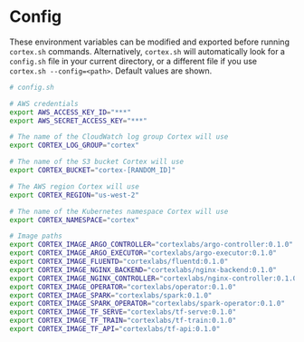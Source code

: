# Config

These environment variables can be modified and exported before running `cortex.sh` commands. Alternatively, `cortex.sh` will automatically look for a `config.sh` file in your current directory, or a different file if you use `cortex.sh --config=<path>`. Default values are shown.

[comment]: <> (CORTEX_VERSION_MINOR)

```bash
# config.sh

# AWS credentials
export AWS_ACCESS_KEY_ID="***"
export AWS_SECRET_ACCESS_KEY="***"

# The name of the CloudWatch log group Cortex will use
export CORTEX_LOG_GROUP="cortex"

# The name of the S3 bucket Cortex will use
export CORTEX_BUCKET="cortex-[RANDOM_ID]"

# The AWS region Cortex will use
export CORTEX_REGION="us-west-2"

# The name of the Kubernetes namespace Cortex will use
export CORTEX_NAMESPACE="cortex"

# Image paths
export CORTEX_IMAGE_ARGO_CONTROLLER="cortexlabs/argo-controller:0.1.0"
export CORTEX_IMAGE_ARGO_EXECUTOR="cortexlabs/argo-executor:0.1.0"
export CORTEX_IMAGE_FLUENTD="cortexlabs/fluentd:0.1.0"
export CORTEX_IMAGE_NGINX_BACKEND="cortexlabs/nginx-backend:0.1.0"
export CORTEX_IMAGE_NGINX_CONTROLLER="cortexlabs/nginx-controller:0.1.0"
export CORTEX_IMAGE_OPERATOR="cortexlabs/operator:0.1.0"
export CORTEX_IMAGE_SPARK="cortexlabs/spark:0.1.0"
export CORTEX_IMAGE_SPARK_OPERATOR="cortexlabs/spark-operator:0.1.0"
export CORTEX_IMAGE_TF_SERVE="cortexlabs/tf-serve:0.1.0"
export CORTEX_IMAGE_TF_TRAIN="cortexlabs/tf-train:0.1.0"
export CORTEX_IMAGE_TF_API="cortexlabs/tf-api:0.1.0"
```
